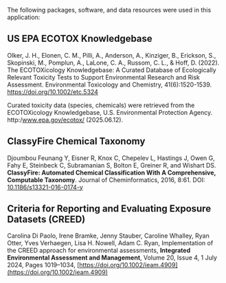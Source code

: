 The following packages, software, and data resources were used in this application:

## US EPA ECOTOX Knowledgebase

Olker, J. H., Elonen, C. M., Pilli, A., Anderson, A., Kinziger, B.,
Erickson, S., Skopinski, M., Pomplun, A., LaLone, C. A., Russom, C. L.,
& Hoff, D. (2022). The ECOTOXicology Knowledgebase: A Curated Database
of Ecologically Relevant Toxicity Tests to Support Environmental
Research and Risk Assessment. Environmental Toxicology and Chemistry,
41(6):1520-1539. https://doi.org/10.1002/etc.5324

Curated toxicity data (species, chemicals) were retrieved from the ECOTOXicology
Knowledgebase, U.S. Environmental Protection Agency.
http:/www.epa.gov/ecotox/ (2025.06.12).

## ClassyFire Chemical Taxonomy

Djoumbou Feunang Y, Eisner R, Knox C, Chepelev L, Hastings J, Owen G,
Fahy E, Steinbeck C, Subramanian S, Bolton E, Greiner R, and Wishart DS.
**ClassyFire: Automated Chemical Classification With A Comprehensive,
Computable Taxonomy**. Journal of Cheminformatics, 2016, 8:61. DOI:
[10.1186/s13321-016-0174-y](http://jcheminf.springeropen.com/articles/10.1186/s13321-016-0174-y)

## Criteria for Reporting and Evaluating Exposure Datasets (CREED)

Carolina Di Paolo, Irene Bramke, Jenny Stauber, Caroline Whalley, Ryan
Otter, Yves Verhaegen, Lisa H. Nowell, Adam C. Ryan,  Implementation of
the CREED approach for environmental assessments,  **Integrated
Environmental Assessment and Management**, Volume 20, Issue 4, 1 July
2024, Pages 1019–1034,
[https://doi.org/10.1002/ieam.4909](https://doi.org/10.1002/ieam.4909)
